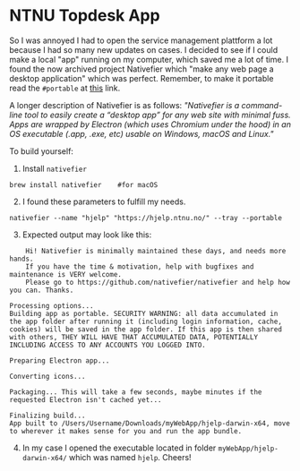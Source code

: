 # NTNU Topdesk App

So I was annoyed I had to open the service management plattform a lot because I had so many new updates on cases. I decided to see if I could make a local "app" running on my computer, which saved me a lot of time.
I found the now archived project Nativefier which "make any web page a desktop application" which was perfect. Remember, to make it portable read the `#portable` at [this](https://github.com/nativefier/nativefier/blob/master/API.md#portable) link. 

A longer description of Nativefier is as follows: _"Nativefier is a command-line tool to easily create a “desktop app” for any web site with minimal fuss. Apps are wrapped by Electron (which uses Chromium under the hood) in an OS executable (.app, .exe, etc) usable on Windows, macOS and Linux."_


To build yourself:
1. Install `nativefier`
````
brew install nativefier    #for macOS
````
2. I found these parameters to fulfill my needs. 
````
nativefier --name "hjelp" "https://hjelp.ntnu.no/" --tray --portable
````
3. Expected output may look like this:
````
    Hi! Nativefier is minimally maintained these days, and needs more hands.
    If you have the time & motivation, help with bugfixes and maintenance is VERY welcome.
    Please go to https://github.com/nativefier/nativefier and help how you can. Thanks.

Processing options...
Building app as portable. SECURITY WARNING: all data accumulated in the app folder after running it (including login information, cache, cookies) will be saved in the app folder. If this app is then shared with others, THEY WILL HAVE THAT ACCUMULATED DATA, POTENTIALLY INCLUDING ACCESS TO ANY ACCOUNTS YOU LOGGED INTO.

Preparing Electron app...

Converting icons...

Packaging... This will take a few seconds, maybe minutes if the requested Electron isn't cached yet...

Finalizing build...
App built to /Users/Username/Downloads/myWebApp/hjelp-darwin-x64, move to wherever it makes sense for you and run the app bundle.
````
4. In my case I opened the executable located in folder `myWebApp/hjelp-darwin-x64/` which was named `hjelp`. Cheers!
